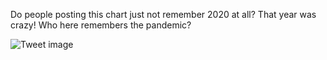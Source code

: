 Do people posting this chart just not remember 2020 at all? That year was crazy! Who here remembers the pandemic?


![Tweet image](/asset/crosspoast/Gb6TzMSbwAADwJ_.jpg)

